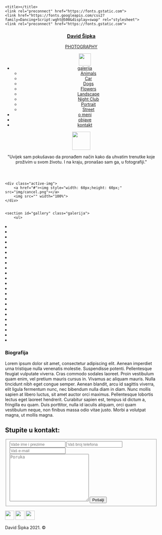 <!DOCTYPE html>
<html>
<head>
	  <meta name="viewport" content="width=device-width, initial-scale=1.0" />

	<title></title>
	<link rel="preconnect" href="https://fonts.gstatic.com">
	<link href="https://fonts.googleapis.com/css2?family=Dancing+Script:wght@500&display=swap" rel="stylesheet">
	<link rel="preconnect" href="https://fonts.gstatic.com">
<link href="https://fonts.googleapis.com/css2?family=Goldman&display=swap" rel="stylesheet">
<link rel="preconnect" href="https://fonts.gstatic.com">
<link href="https://fonts.googleapis.com/css2?family=Noto+Sans+JP&display=swap" rel="stylesheet">
<link rel="preconnect" href="https://fonts.gstatic.com">
<link href="https://fonts.googleapis.com/css2?family=Crimson+Pro:ital,wght@1,300&display=swap" rel="stylesheet">
<link rel="preconnect" href="https://fonts.gstatic.com">
<link href="https://fonts.googleapis.com/css2?family=Raleway&display=swap" rel="stylesheet">
	<meta charset="utf-8">
	<link rel="stylesheet" type="text/css" href="style.css">

</head>
<body>
	<header id="top">
		<nav>
			<!--img class="logo" src="img/logo.jpg"-->
			<div class="logo">
				<a href="index.html" id="t"><h3>David Šipka</h3>
				<p>PHOTOGRAPHY</p></a>
			</div>
			<ul class="nav">
        <img src="img/close.png" width="40px">
				<li class="dropdown"><a href="galerija.html" id="g">galerija</a>
            <ul class="dropdown-content">
              <li><a href="animals.html">Animals</a></li>
              <li><a href="car.html">Car</a></li>
              <li><a href="dogs.html">Dogs</a></li>
              <li><a href="flowers.html">Flowers</a></li>
              <li><a href="landscape.html">Landscape</a></li>
              <li><a href="nightclub.html">Night Club</a></li>
              <li><a href="portrait.html">Portrait</a></li>
              <li><a href="street.html">Street</a></li>
            </ul>
        </li>
				<li><a href="omeni.html" id="a">o meni</a></li>
        <li><a href="objave.html" id="a">objave</a></li>
				<li><a href="kontakt.html" id="c">kontakt</a></li>
			</ul>
      <img src="img/menu.png" width="60px">
		</nav>
		<div class="home">
			<div class="layer">
				<div class="quote">
					<p>
						"Uvijek sam pokušavao da pronađem način kako da uhvatim trenutke koje proživim u svom životu. I na kraju, pronašao sam ga, u fotografiji."
					</p>
				</div>
			</div>
		</div>
	</header>

	<div class="active-img">
		<a href="#"><img style="width: 60px;height: 60px;" src="img/cancel.png"></a>
		<img src="" width="100%">
	</div>


	<section id="gallery" class="galerija">
		<ul>
  <li>
    <a href="img/sipka/animals/2.jpg"><img src="img/sipka/animals/2.jpg" alt="" loading="lazy"></a>
  </li>
  <li>
    <a href="img/sipka/car/1.jpg"><img src="img/sipka/car/1.jpg" alt="" loading="lazy"></a>
  </li>
   <li class="hideimg">
    <a href="img/sipka/car/5.jpg"><img src="img/sipka/car/5.jpg" alt="" loading="lazy"></a>
  </li>
   <li>
    <a href="img/sipka/car/9.jpg"><img src="img/sipka/car/9.jpg" alt="" loading="lazy"></a>
  </li>
  <li class="hideimg">
    <a href="img/sipka/dogs/1.jpg"><img src="img/sipka/dogs/1.jpg" alt="" loading="lazy"></a>
  </li>
  <li>
    <a href="img/sipka/dogs/10.jpg"><img src="img/sipka/dogs/10.jpg" alt="" loading="lazy"></a>
  </li>
  <li class="hideimg">
    <a href="img/sipka/dogs/12.jpg"><img src="img/sipka/dogs/12.jpg" alt="" loading="lazy"></a>
  </li>
  <li class="hideimg">
    <a href="img/sipka/flowers/2.jpg"><img src="img/sipka/flowers/2.jpg" alt="" loading="lazy"></a>
  </li>
  <li>
    <a href="img/sipka/landscape/1.jpg"><img src="img/sipka/landscape/1.jpg" alt="" loading="lazy"></a>
  </li>
  <li>
    <a href="img/sipka/landscape/3.jpg"><img src="img/sipka/landscape/3.jpg" alt="" loading="lazy"></a>
  </li>
  <li>
    <a href="img/sipka/landscape/4.jpg"><img src="img/sipka/landscape/4.jpg" alt="" loading="lazy"></a>
  </li>
  <li>
    <a href="img/sipka/landscape/7.jpg"><img src="img/sipka/landscape/7.jpg" alt="" loading="lazy"></a>
  </li>
    <li>
    <a href="img/sipka/landscape/8.jpg"><img src="img/sipka/landscape/8.jpg" alt="" loading="lazy"></a>
  </li>
    <li class="hideimg">
    <a href="img/sipka/landscape/9.jpg"><img src="img/sipka/landscape/9.jpg" alt="" loading="lazy"></a>
  </li>
   <li>
    <a href="img/sipka/nightclub/4.jpg"><img src="img/sipka/nightclub/4.jpg" alt="" loading="lazy"></a>
  </li>
  <li class="hideimg">
    <a href="img/sipka/portrait/2.jpg"><img src="img/sipka/portrait/2.jpg" alt="" loading="lazy"></a>
  </li>
  <li>
    <a href="img/sipka/portrait/3.jpg"><img src="img/sipka/portrait/3.jpg" alt="" loading="lazy"></a>
  </li>
  <li class="hideimg">
    <a href="img/sipka/portrait/5.jpg"><img src="img/sipka/portrait/5.jpg" alt="" loading="lazy"></a>
  </li>
  <li>
    <a href="img/sipka/portrait/10.jpg"><img src="img/sipka/portrait/10.jpg" alt="" loading="lazy"></a>
  </li>
  <li>
    <a href="img/sipka/portrait/18.jpg"><img src="img/sipka/portrait/18.jpg" alt="" loading="lazy"></a>
  </li>
  <li>
    <a href="img/sipka/portrait/20.jpg"><img src="img/sipka/portrait/20.jpg" alt="" loading="lazy"></a>
  </li>
  <li>
   <a href="img/sipka/street/1.jpg"><img src="img/sipka/street/1.jpg" alt="" loading="lazy"></a>
  </li>
  <li></li>
</ul>
	</section>
  <!---section id="tokposla">
      <h2>Tok posla</h2>
      <div><img src="img/lista.png">
        <p>1. Lista zadtaka</p>
      </div>
      <div><img src="img/kalendar.png">
        <p>2. Datum projekta</p></div>
      <div><img src="img/putovanja.png">
        <p>3. Putovanje</p>
      </div>
      <div><img src="img/kamera.png">
        <p>4. Dani fotografisanja</p></div>
      <div><img src="img/kvacica.png">
        <p>5. Post produkcija</p>
      </div>
      <div><img src="img/komp.png">
        <p>6. Završeni proizvod</p>
      </div>
  </section--->
<section id="about" class="about"> <div>
	<div class="about-img"></div>
	<div class="about-text">
		<div>
		<h3>Biografija</h3>
		<p>Lorem ipsum dolor sit amet, consectetur adipiscing elit. Aenean imperdiet urna tristique nulla venenatis molestie. Suspendisse potenti. Pellentesque feugiat vulputate viverra. Cras commodo sodales laoreet. Proin vestibulum quam enim, vel pretium mauris cursus in. Vivamus ac aliquam mauris. Nulla tincidunt nibh eget congue semper. Aenean blandit, arcu id sagittis viverra, elit ligula fermentum nunc, nec bibendum nulla diam in diam. Nunc mollis sapien at libero luctus, sit amet auctor orci maximus. Pellentesque lobortis lectus eget laoreet hendrerit. Curabitur sapien est, tempus id dictum a, fringilla eu quam. Duis porttitor, nulla id iaculis aliquam, orci quam vestibulum neque, non finibus massa odio vitae justo. Morbi a volutpat magna, ut mollis magna.

</p>
</div>
	</div></div>
</section>

<section id="contact" class="contact">
  <div>
    <h2>Stupite u kontakt:</h2>
	<form action="" method="POST" novalidate="novalidate">
		<fieldset>
		<div class="inputs">
              <input type="text" id="imeiprezime" placeholder="Vaše ime i prezime">
              <input type="text" id="brojtelefona" placeholder="Vaš broj telefona">
              <input type="email" id="email" placeholder="Vaš e-mail">
             </div>
              <textarea name="#" id="poruka" cols="30" rows="10" placeholder="Poruka"></textarea>
              <input type="submit" value="Pošalji" id="dugme">
              </fieldset>
    </form>
  </div>
</section>
<footer>
    <a href="#" target="_blank"><img src="img/fb.png" width="30px"></a>
   <a href="#"><img src="img/insta.png" width="30px"></a>
    <a href="#"><img src="img/viber.png" width="30px"></a>
	<p>David Šipka 2021. &copy</p>
</footer>
<script
  src="https://code.jquery.com/jquery-3.5.1.min.js"
  integrity="sha256-9/aliU8dGd2tb6OSsuzixeV4y/faTqgFtohetphbbj0="
  crossorigin="anonymous"></script>
 <script type="text/javascript" src="script.js"></script>
</body>
</html>
